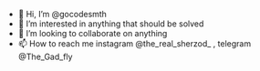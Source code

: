 - 👋 Hi, I’m @gocodesmth
- 👀 I’m interested in anything that should be solved
- 💞️ I’m looking to collaborate on anything
- 📫 How to reach me instagram @the_real_sherzod_ , telegram @The_Gad_fly

<!---
gocodesmth/gocodesmth is a ✨ special ✨ repository because its `README.md` (this file) appears on your GitHub profile.
You can click the Preview link to take a look at your changes.
--->
